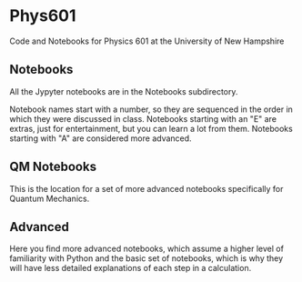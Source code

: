 # Phys601
Code and Notebooks for Physics 601 at the University of New Hampshire

## Notebooks

All the Jypyter notebooks are in the Notebooks subdirectory.

Notebook names start with a number, so they are sequenced in the order in which they were discussed in class. Notebooks starting with an "E" are extras, just for entertainment, but you can learn a lot from them. Notebooks starting with "A" are considered more advanced. 

## QM Notebooks

This is the location for a set of more advanced notebooks specifically
for Quantum Mechanics.

## Advanced

Here you find more advanced notebooks, which assume a higher level of 
familiarity with Python and the basic set of notebooks, which is
why they will have less detailed explanations of each step
in a calculation.
